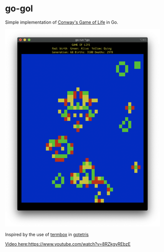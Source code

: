 # go-gol

Simple implementation of [Conway's Game of Life](https://en.wikipedia.org/wiki/Conway%27s_Game_of_Life) in Go.

![Screenshot](https://github.com/telecoda/go-gol/blob/master/screenshot.png)

Inspired by the use of [termbox](https://github.com/nsf/termbox-go) in [gotetris](https://github.com/jjinux/gotetris)

[Video here:](https://www.youtube.com/watch?v=8RZkgyREbzE)https://www.youtube.com/watch?v=8RZkgyREbzE